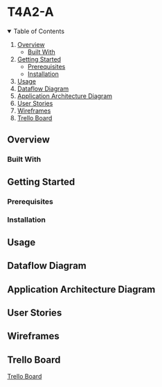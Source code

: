 # T4A2-A 
<!-- TABLE OF CONTENTS -->
<details open="open">
  <summary>Table of Contents</summary>
  <ol>
    <li>
      <a href="#overview">Overview</a>
      <ul>
        <li><a href="#built-with">Built With</a></li>
      </ul>
    </li>
    <li>
      <a href="#getting-started">Getting Started</a>
      <ul>
        <li><a href="#prerequisites">Prerequisites</a></li>
        <li><a href="#installation">Installation</a></li>
      </ul>
    </li>
    <li><a href="#usage">Usage</a></li>
    <li><a href="#dataflow-diagram">Dataflow Diagram</a></li>
    <li><a href="#application-architecture-diagram">Application Architecture Diagram</a></li>
    <li><a href="#user-stories">User Stories</a></li>
    <li><a href="#wireframes">Wireframes</a></li>
    <li><a href="#trello-board">Trello Board</a></li>
  </ol>
</details>

## Overview
### Built With

## Getting Started
### Prerequisites
### Installation

## Usage

## Dataflow Diagram

## Application Architecture Diagram

## User Stories

## Wireframes

## Trello Board
[Trello Board](https://trello.com/b/f5MWrh3B/t4a2)
